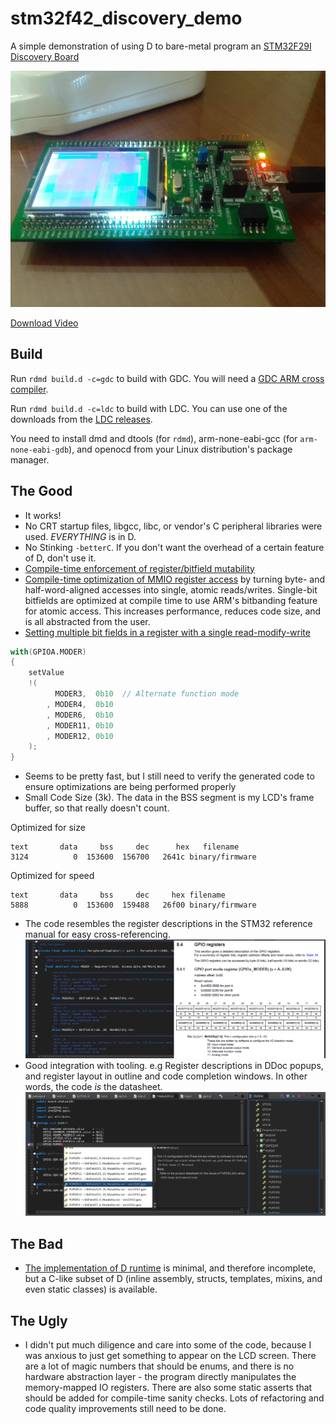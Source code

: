 # stm32f42_discovery_demo
A simple demonstration of using D to bare-metal program an [STM32F29I Discovery Board](http://www.st.com/web/catalog/tools/FM116/SC959/SS1532/PF259090)

![](https://raw.githubusercontent.com/JinShil/stm32f42_discovery_demo/master/images/teaser.jpg)

[Download Video](https://raw.githubusercontent.com/JinShil/stm32f42_discovery_demo/master/images/teaser.mp4)

## Build
Run `rdmd build.d -c=gdc` to build with GDC.  You will need a [GDC ARM cross compiler](https://github.com/JinShil/arm-none-eabi-gdc).

Run `rdmd build.d -c=ldc` to build with LDC.  You can use one of the downloads from the [LDC releases](https://github.com/ldc-developers/ldc/releases).

You need to install dmd and dtools (for `rdmd`), arm-none-eabi-gcc (for `arm-none-eabi-gdb`), and openocd from your Linux distribution's package manager.

## The Good
* It works!
* No CRT startup files, libgcc, libc, or vendor's C peripheral libraries were used.  *EVERYTHING* is in D.
* No Stinking `-betterC`.  If you don't want the overhead of a certain feature of D, don't use it.
* [Compile-time enforcement of register/bitfield mutability](https://github.com/JinShil/stm32f42_discovery_demo/blob/c324bbf861cf258a819478481521528fca88dcb3/source/stm32f42/mmio.d#L244-L275)
* [Compile-time optimization of MMIO register access](https://github.com/JinShil/stm32f42_discovery_demo/blob/c324bbf861cf258a819478481521528fca88dcb3/source/stm32f42/mmio.d#L417-L437) by turning byte- and half-word-aligned accesses into single, atomic reads/writes. Single-bit bitfields are optimized at compile time to use ARM's bitbanding feature for atomic access.  This increases performance, reduces code size, and is all abstracted from the user.
* [Setting multiple bit fields in a register with a single read-modify-write](https://github.com/JinShil/stm32f42_discovery_demo/blob/c324bbf861cf258a819478481521528fca88dcb3/source/stm32f42/mmio.d#L665-L671)

```D
with(GPIOA.MODER)
{
    setValue
    !(
          MODER3,  0b10  // Alternate function mode
        , MODER4,  0b10
        , MODER6,  0b10
        , MODER11, 0b10
        , MODER12, 0b10
    );
}
```

* Seems to be pretty fast, but I still need to verify the generated code to ensure optimizations are being performed properly
* Small Code Size (3k).  The data in the BSS segment is my LCD's frame buffer, so that really doesn't count.

Optimized for size
```
text       data     bss     dec      hex   filename
3124	      0	 153600	 156700	  2641c	binary/firmware
```

Optimized for speed
```
text	   data	    bss	    dec	    hex	filename
5888	      0	 153600	 159488	  26f00	binary/firmware
```

* The code resembles the register descriptions in the STM32 reference manual for easy cross-referencing.
![](https://raw.githubusercontent.com/JinShil/stm32f42_discovery_demo/master/images/cross-referencing.png)
* Good integration with tooling.  e.g Register descriptions in DDoc popups, and register layout in outline and code completion windows.  In other words, the code *is* the datasheet.
![](https://raw.githubusercontent.com/JinShil/stm32f42_discovery_demo/master/images/tooling.png)


## The Bad
* [The implementation of D runtime](https://github.com/JinShil/stm32f42_discovery_demo/tree/master/source/runtime) is minimal, and therefore incomplete, but a C-like subset of D (inline assembly, structs, templates, mixins, and even static classes) is available.

## The Ugly
* I didn't put much diligence and care into some of the code, because I was anxious to just get something to appear on the LCD screen.  There are a lot of magic numbers that should be enums, and there is no hardware abstraction layer - the program directly manipulates the memory-mapped IO registers. There are also some static asserts that should be added for compile-time sanity checks.  Lots of refactoring and code quality improvements still need to be done.
